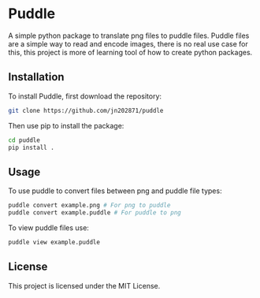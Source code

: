 # Puddle
A simple python package to translate png files to puddle files. Puddle files are a simple way to read and encode images, there is no real use case for this, this project is more of learning tool of how to create python packages.

## Installation

To install Puddle, first download the repository:
```bash
git clone https://github.com/jn202871/puddle
```
Then use pip to install the package:
```bash
cd puddle
pip install .
```

## Usage

To use puddle to convert files between png and puddle file types:
```bash
puddle convert example.png # For png to puddle
puddle convert example.puddle # For puddle to png
```

To view puddle files use:
```bash
puddle view example.puddle
```

## License
This project is licensed under the MIT License.